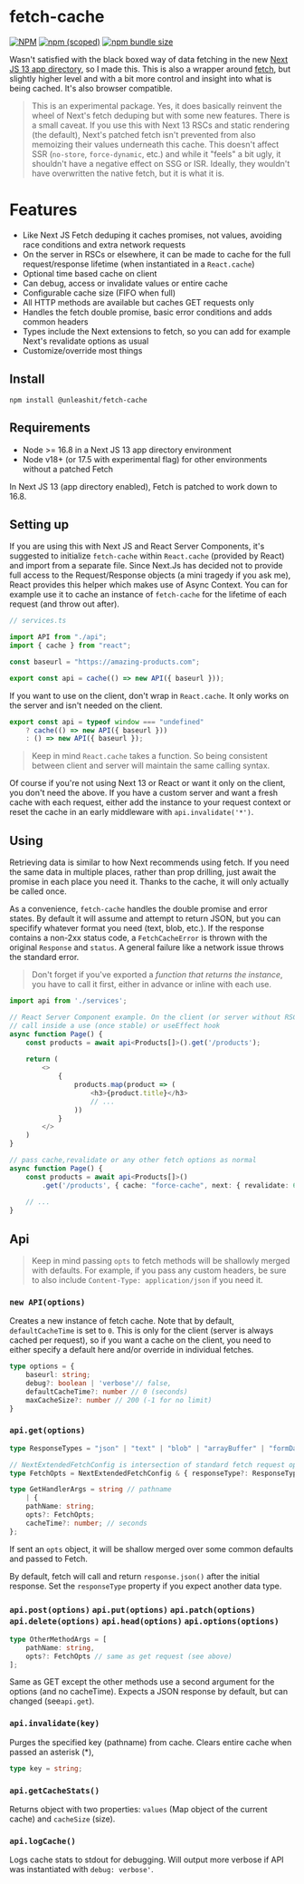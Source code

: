 # fetch-cache

[![NPM](https://img.shields.io/npm/l/@unleashit/fetch-cache.svg)](https://github.com/unleashit/fetch-cache/blob/master/LICENSE)
[![npm (scoped)](https://img.shields.io/npm/v/@unleashit/fetch-cache.svg)](https://www.npmjs.com/package/@unleashit/fetch-cache)
[![npm bundle size](https://img.shields.io/bundlephobia/minzip/@unleashit/fetch-cache.svg)](https://bundlephobia.com/result?p=@unleashit/fetch-cache)

Wasn't satisfied with the black boxed way of data fetching in the new [Next JS 13 app directory](https://nextjs.org/blog/next-13#new-app-directory-beta), so I made this. This is also a wrapper around [fetch](https://developer.mozilla.org/en-US/docs/Web/API/fetch), but slightly higher level and with a bit more control and insight into what is being cached. It's also browser compatible.

> This is an experimental package. Yes, it does basically reinvent the wheel of Next's fetch deduping but with some new features. There is a small caveat. If you use this with Next 13 RSCs and static rendering (the default), Next's patched fetch isn't prevented from also memoizing their values underneath this cache. This doesn't affect SSR (`no-store`, `force-dynamic`, etc.) and while it "feels" a bit ugly, it shouldn't have a negative effect on SSG or ISR. Ideally, they wouldn't have overwritten the native fetch, but it is what it is.   

# Features

- Like Next JS Fetch deduping it caches promises, not values, avoiding race conditions and extra network requests
- On the server in RSCs or elsewhere, it can be made to cache for the full request/response lifetime (when instantiated in a `React.cache`)
- Optional time based cache on client
- Can debug, access or invalidate values or entire cache
- Configurable cache size (FIFO when full) 
- All HTTP methods are available but caches GET requests only
- Handles the fetch double promise, basic error conditions and adds common headers
- Types include the Next extensions to fetch, so you can add for example Next's revalidate options as usual
- Customize/override most things

## Install

```
npm install @unleashit/fetch-cache
```

## Requirements

- Node >= 16.8 in a Next JS 13 app directory environment
- Node v18+ (or 17.5 with experimental flag) for other environments without a patched Fetch

In Next JS 13 (app directory enabled), Fetch is patched to work down to 16.8.

## Setting up

If you are using this with Next JS and React Server Components, it's suggested to initialize `fetch-cache` within `React.cache` (provided by React) and import from a separate file. Since Next.Js has decided not to provide full access to the Request/Response objects (a mini tragedy if you ask me), React provides this helper which makes use of Async Context. You can for example use it to cache an instance of `fetch-cache` for the lifetime of each request (and throw out after).

```typescript
// services.ts

import API from "./api";
import { cache } from "react";

const baseurl = "https://amazing-products.com";

export const api = cache(() => new API({ baseurl }));

```
If you want to use on the client, don't wrap in `React.cache`. It only works on the server and isn't needed on the client.

```typescript
export const api = typeof window === "undefined"
    ? cache(() => new API({ baseurl }))
    : () => new API({ baseurl });

```

> Keep in mind `React.cache` takes a function. So being consistent between client and server will maintain the same calling syntax. 

Of course if you're not using Next 13 or React or want it only on the client, you don't need the above. If you have a custom server and want a fresh cache with each request, either add the instance to your request context or reset the cache in an early middleware with `api.invalidate('*')`.

## Using

Retrieving data is similar to how Next recommends using fetch. If you need the same data in multiple places, rather than prop drilling, just await the promise in each place you need it. Thanks to the cache, it will only actually be called once.

As a convenience, `fetch-cache` handles the double promise and error states. By default it will assume and attempt to return JSON, but you can specifify whatever format you need (text, blob, etc.). If the response contains a non-2xx status code, a `FetchCacheError` is thrown with the original `Response` and `status`. A general failure like a network issue throws the standard error.

>  Don't forget if you've exported a _function that returns the instance_, you have to call it first, either in advance or inline with each use.

```typescript jsx
import api from './services';

// React Server Component example. On the client (or server without RSCs), 
// call inside a use (once stable) or useEffect hook
async function Page() {
    const products = await api<Products[]>().get('/products');
    
    return (
        <>
            { 
                products.map(product => (
                    <h3>{product.title}</h3>
                    // ...
                ))
            }
        </>
    )
}

// pass cache,revalidate or any other fetch options as normal
async function Page() {
    const products = await api<Products[]>()
        .get('/products', { cache: "force-cache", next: { revalidate: 60 } });
    
    // ...
}

```

## Api

> Keep in mind passing `opts` to fetch methods will be shallowly merged with defaults. For example, if you pass any custom headers, be sure to also include `Content-Type: application/json` if you need it.

### `new API(options)`

Creates a new instance of fetch cache. Note that by default, `defaultCacheTime` is set to `0`. This is only for the client (server is always cached per request), so if you want a cache on the client, you need to either specify a default here and/or override in individual fetches.

```typescript
type options = {
    baseurl: string;
    debug?: boolean | 'verbose'// false,
    defaultCacheTime?: number // 0 (seconds)
    maxCacheSize?: number // 200 (-1 for no limit)
}
```

### `api.get(options)`

```typescript
type ResponseTypes = "json" | "text" | "blob" | "arrayBuffer" | "formData"; // default is "json"

// NextExtendedFetchConfig is intersection of standard fetch request options with Next's
type FetchOpts = NextExtendedFetchConfig & { responseType?: ResponseTypes };

type GetHandlerArgs = string // pathname
    | {
    pathName: string;
    opts?: FetchOpts;
    cacheTime?: number; // seconds
};
```

If sent an `opts` object, it will be shallow merged over some common defaults and passed to Fetch.

By default, fetch will call and return `response.json()` after the initial response. Set the `responseType` property if you expect another data type. 


### `api.post(options)` `api.put(options)` `api.patch(options)` `api.delete(options)` `api.head(options)` `api.options(options)` 

```typescript
type OtherMethodArgs = [
    pathName: string,
    opts?: FetchOpts // same as get request (see above)
];
```

Same as GET except the other methods use a second argument for the options (and no cacheTime). Expects a JSON response by default, but can changed (see`api.get`). 

### `api.invalidate(key)`

Purges the specified key (pathname) from cache. Clears entire cache when passed an asterisk (*), 

```typescript
type key = string;
```

### `api.getCacheStats()`

Returns object with two properties: `values` (Map object of the current cache) and `cacheSize` (size).

### `api.logCache()`

Logs cache stats to stdout for debugging. Will output more verbose if API was instantiated with `debug: verbose'`.